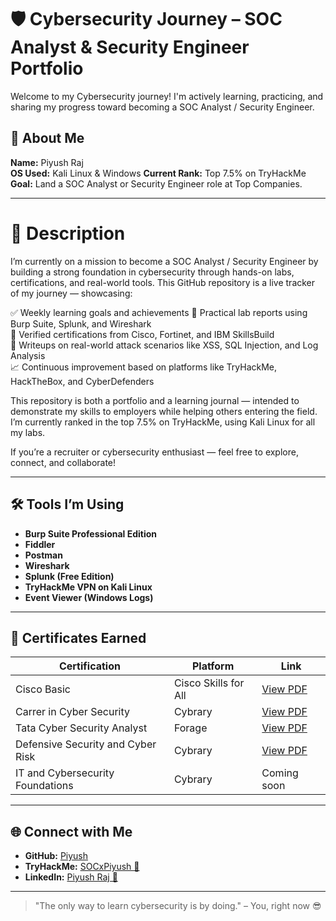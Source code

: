 # 🛡️ Cybersecurity Journey – SOC Analyst & Security Engineer Portfolio

Welcome to my Cybersecurity journey! I'm actively learning, practicing, and sharing my progress toward becoming a SOC Analyst / Security Engineer.

## 🔰 About Me
**Name:** Piyush Raj  
**OS Used:** Kali Linux & Windows
**Current Rank:** Top 7.5% on TryHackMe  
**Goal:** Land a SOC Analyst or Security Engineer role at Top Companies.

---

# 📄 Description
I’m currently on a mission to become a SOC Analyst / Security Engineer by building a strong foundation in cybersecurity through hands-on labs, certifications, and real-world tools. This GitHub repository is a live tracker of my journey — showcasing:

✅ Weekly learning goals and achievements
🔧 Practical lab reports using Burp Suite, Splunk, and Wireshark <br>
🏅 Verified certifications from Cisco, Fortinet, and IBM SkillsBuild <br>
📑 Writeups on real-world attack scenarios like XSS, SQL Injection, and Log Analysis <br>
📈 Continuous improvement based on platforms like TryHackMe, HackTheBox, and CyberDefenders

This repository is both a portfolio and a learning journal — intended to demonstrate my skills to employers while helping others entering the field. I’m currently ranked in the top 7.5% on TryHackMe, using Kali Linux for all my labs.

If you’re a recruiter or cybersecurity enthusiast — feel free to explore, connect, and collaborate!  

---

## 🛠️ Tools I’m Using
- **Burp Suite Professional Edition**
- **Fiddler**
- **Postman**
- **Wireshark**
- **Splunk (Free Edition)**
- **TryHackMe VPN on Kali Linux**
- **Event Viewer (Windows Logs)**

---

## 🏅 Certificates Earned
| Certification                     | Platform             | Link                                                |
|-----------------------------------|----------------------|-----------------------------------------------------|
| Cisco Basic                       | Cisco Skills for All | [View PDF](https://drive.google.com/file/d/1PscSCYviKf6EjdFG50_UiAzISpbeiv7Y/view?usp=sharing) |
| Carrer in Cyber Security          | Cybrary              | [View PDF](https://drive.google.com/file/d/15FfrLRRfdtbrOm94pquo3Zcot5s7hJkQ/view?usp=sharingf)          |
| Tata Cyber Security Analyst       | Forage               | [View PDF](https://drive.google.com/file/d/12bNACDP7PGvSIVyTMNzww1qhvIrAtVYo/view?usp=sharing)                                         |
| Defensive Security and Cyber Risk | Cybrary              | [View PDF](https://app.cybrary.it/profile/TopFerret7673?tab=cert-completion&cert=CC-e327f7c0-278e-472b-9a8c-a54c429cc3c6)                            
| IT and Cybersecurity Foundations  | Cybrary              | Coming soon                                         |

---


## 🌐 Connect with Me
- **GitHub:** [Piyush](https://github.com/krpiyush1302)
- **TryHackMe:** [SOCxPiyush 🔗](https://tryhackme.com/p/SOCxPiyush)
- **LinkedIn:** [Piyush Raj 🔗](https://www.linkedin.com/in/piyushraj-infosec/)

---

> "The only way to learn cybersecurity is by doing." – You, right now 😎
